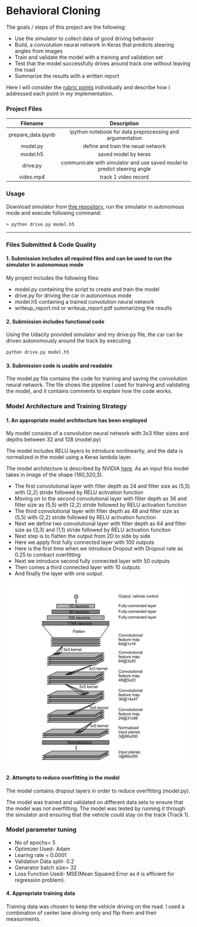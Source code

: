 # **Behavioral Cloning** 


The goals / steps of this project are the following:
* Use the simulator to collect data of good driving behavior
* Build, a convolution neural network in Keras that predicts steering angles from images
* Train and validate the model with a training and validation set
* Test that the model successfully drives around track one without leaving the road
* Summarize the results with a written report

Here I will consider the [rubric points](https://review.udacity.com/#!/rubrics/432/view) individually and describe how I addressed each point in my implementation.

### Project Files
|  Filename   |   Description  | 
|:-------------:|:-------------:|
| prepare_data.ipynb |  ipython notebook for data preprocessing and argumentation |
| model.py | define and train the neual network |
| model.h5 | saved model by keras |
| drive.py | communicate with simulator and use saved model to predict steering angle  |
| video.mp4 | track 1 video record |

### Usage
Download simulator from [thie repository](https://github.com/udacity/self-driving-car-sim), run the simulator in 
autonomous mode and execute following command:
```
> python drive.py model.h5
```

---
### Files Submitted & Code Quality

#### 1. Submission includes all required files and can be used to run the simulator in autonomous mode

My project includes the following files:
* model.py containing the script to create and train the model
* drive.py for driving the car in autonomous mode
* model.h5 containing a trained convolution neural network 
* writeup_report.md or writeup_report.pdf summarizing the results

#### 2. Submission includes functional code
Using the Udacity provided simulator and my drive.py file, the car can be driven autonomously around the track by executing 
```sh
python drive.py model.h5
```

#### 3. Submission code is usable and readable

The model.py file contains the code for training and saving the convolution neural network. The file shows the pipeline I used for training and validating the model, and it contains comments to explain how the code works.

### Model Architecture and Training Strategy

#### 1. An appropriate model architecture has been employed

My model consists of a convolution neural network with 3x3 filter sizes and depths between 32 and 128 (model.py) 

The model includes RELU layers to introduce nonlinearity, and the data is normalized in the model using a Keras lambda layer.

The model architecture is described by NVIDIA [here](https://images.nvidia.com/content/tegra/automotive/images/2016/solutions/pdf/end-to-end-dl-using-px.pdf). As an input this model takes in image of the shape (160,320,3).

* The first convolutional layer with filter depth as 24 and filter size as (5,5) with (2,2) stride followed by RELU activation function
* Moving on to the second convolutional layer with filter depth as 36 and filter size as (5,5) with (2,2) stride followed by RELU activation function 
* The third convolutional layer with filter depth as 48 and filter size as (5,5) with (2,2) stride followed by RELU activation function
* Next we define two convolutional layer with filter depth as 64 and filter size as (3,3) and (1,1) stride followed by RELU activation funciton
* Next step is to flatten the output from 2D to side by side
* Here we apply first fully connected layer with 100 outputs
* Here is the first time when we introduce Dropout with Dropout rate as 0.25 to combact overfitting
* Next we introduce second fully connected layer with 50 outputs
* Then comes a third connected layer with 10 outputs
* And finally the layer with one output.

<img src="./NVIDIA.JPG">


#### 2. Attempts to reduce overfitting in the model

The model contains dropout layers in order to reduce overfitting (model.py). 

The model was trained and validated on different data sets to ensure that the model was not overfitting. The model was tested by running it through the simulator and ensuring that the vehicle could stay on the track (Track 1).

### Model parameter tuning

* No of epochs= 5
* Optimizer Used- Adam 
* Learing rate = 0.0001
* Validation Data split- 0.2
* Generator batch size= 32
* Loss Function Used- MSE(Mean Squared Error as it is efficient for regression problem).

#### 4. Appropriate training data

Training data was chosen to keep the vehicle driving on the road. I used a combination of center lane driving only and flip them and their measurments. 

